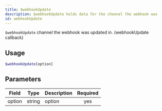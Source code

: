 ```yaml
---
title: $webhookUpdate 
description: $webhookUpdate holds data for the channel the webhook was updated in. (webhookUpdate callback)
id: webhookUpdate
---
```


`$webhookUpdate` channel the webhook was updated in. (webhookUpdate callback)

## Usage

```php
$webhookUpdate[option]
```

## Parameters 


| Field     | Type    | Description                                        | Required |
|-----------|---------|----------------------------------------------------| :------: |
| option    | string  | option                                             | yes      |
